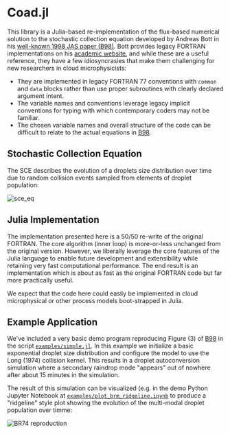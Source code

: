 # Coad.jl

This library is a Julia-based re-implementation of the flux-based numerical
solution to the stochastic collection equation developed by Andreas Bott in
his [well-known 1998 JAS paper (B98)][B98]. Bott provides legacy FORTRAN
implementations on his [academic website][bott_fortran], and while these are a
useful reference, they have a few idiosyncrasies that make them challenging
for new researchers in cloud microphysicists: 

- They are implemented in legacy FORTRAN 77 conventions with `common` and `data`
  blocks rather than use proper subroutines with clearly declared argument
  intent.
- The variable names and conventions leverage legacy implicit conventions for
  typing with which contemporary coders may not be familiar.
- The chosen variable names and overall structure of the code can be difficult
  to relate to the actual equations in [B98][].

## Stochastic Collection Equation

The SCE describes the evolution of a droplets size distribution over time due to
random collision events sampled from elements of droplet population:

![sce_eq](https://latex.codecogs.com/svg.image?\begin{align*}\frac{\partial&space;n(x,t)}{\partial&space;t}&space;&=&space;\int\limits_{x_0}^{x_1}&space;n(x_c,&space;t)K(x_c,x')n(x',&space;t)\,dx'&space;\\&space;&-&space;\int\limits_{x_0}^\infty&space;n(x,t)K(x,&space;x')n(x',t)\,&space;dx'\end{align*}&space;)

## Julia Implementation

The implementation presented here is a 50/50 re-write of the original FORTRAN.
The core algorithm (inner loop) is more-or-less unchanged from the original
version. However, we liberally leverage the core features of the Julia language
to enable future development and extensibility while retaining very fast
computational performance. The end result is an implementation which is about
as fast as the original FORTRAN code but far more practically useful.

We expect that the code here could easily be implemented in cloud microphysical
or other process models boot-strapped in Julia.

## Example Application

We've included a very basic demo program reproducing Figure (3) of [B98][] in
the script [`examples/simple.jl`](). In this example we initialize a basic
exponential droplet size distribution and configure the model to use the Long
(1974) collision kernel. This results in a droplet autoconversion simulation
where a secondary raindrop mode "appears" out of nowhere after about 15 minutes
in the simulation.

The result of this simulation can be visualized (e.g. in the demo Python Jupyter
Notebook at [`examples/plot_brm_ridgeline.ipynb`]() to produce a "ridgeline"
style plot showing the evolution of the multi-modal droplet population over
timme:

![BR74 reproduction](/examples/br74_example.pngexamples/br74_example.png)

[B98]: https://doi.org/10.1175/1520-0469(1998)055<2284:AFMFTN>2.0.CO;2
[bott_fortran]: https://www2.meteo.uni-bonn.de/forschung/gruppen/tgwww/people/abott/fortran/fortran_english.html